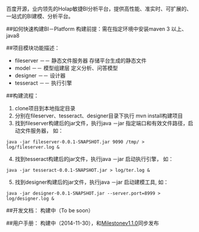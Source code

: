 百度开源，业内领先的Holap敏捷BI分析平台，提供高性能、准实时、可扩展的、一站式的BI建模、分析平台。

##如何快速构建BI－Platform
构建前提：需在指定环境中安装maven 3 以上、java8

##项目模块功能描述：
* fileserver －－ 静态文件服务器 存储平台生成的静态文件
* model －－ 模型组建层 定义分析、问答模型
* designer －－ 设计器 
* tesseract －－ 执行引擎

##构建流程：
1. clone项目到本地指定目录
2. 分别在fileserver、tesseract、designer目录下执行 mvn install构建项目
3. 找到fileserver构建后的jar文件，执行java －jar 指定端口和有效文件路径，启动文件服务器， 如：
 ```
 java -jar fileserver-0.0.1-SNAPSHOT.jar 9090 /tmp/ > log/fileserver.log &
 ```

4. 找到tesseract构建后的jar文件，执行java －jar 启动执行引擎， 如：
 ```
 java -jar tesseract-0.0.1-SNAPSHOT.jar > log/ter.log & 
 ```

5. 找到designer构建后的jar文件，执行java －jar 启动建模工具, 如：
 ```
 java -jar designer-0.0.1-SNAPSHOT.jar --server.port=8999 > log/designer.log &
 ```

##开发文档：
构建中（To be soon）

##用户手册：
构建中（2014-11-30），和[Milestonev1.1.0](https://github.com/Baidu-ecom/bi-platform/milestones/BI_Platform%201.1.0 "v1.1.0")同步发布